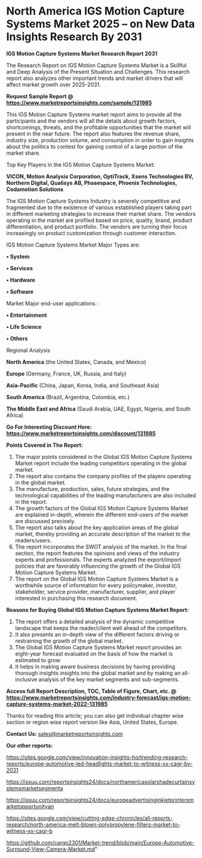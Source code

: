 # North America IGS Motion Capture Systems Market 2025 – on New Data Insights Research By 2031

<strong>IGS Motion Capture Systems Market Research Report 2031</strong>

The Research Report on IGS Motion Capture Systems Market is a Skillful and Deep Analysis of the Present Situation and Challenges. This research report also analyzes other important trends and market drivers that will affect market growth over 2025-2031.

<strong>Request Sample Report @ <a href=https://www.marketreportsinsights.com/sample/131985>https://www.marketreportsinsights.com/sample/131985</a></strong>

This IGS Motion Capture Systems market report aims to provide all the participants and the vendors will all the details about growth factors, shortcomings, threats, and the profitable opportunities that the market will present in the near future. The report also features the revenue share, industry size, production volume, and consumption in order to gain insights about the politics to contest for gaining control of a large portion of the market share.

Top Key Players in the IGS Motion Capture Systems Market:

<strong>VICON, Motion Analysis Corporation, OptiTrack, Xsens Technologies BV, Northern Digital, Qualisys AB, Phasespace, Phoenix Technologies, Codamotion Solutions</strong>

The IGS Motion Capture Systems Industry is severely competitive and fragmented due to the existence of various established players taking part in different marketing strategies to increase their market share. The vendors operating in the market are profiled based on price, quality, brand, product differentiation, and product portfolio. The vendors are turning their focus increasingly on product customization through customer interaction.

IGS Motion Capture Systems Market Major Types are:

<strong>• System

• Services

• Hardware

• Software</strong>

Market Major end-user applications :

<strong>• Entertainment

• Life Science

• Others</strong>

Regional Analysis

</u><strong><b>North America</b></strong> (the United States, Canada, and Mexico)

<strong><b>Europe </b></strong>(Germany, France, UK, Russia, and Italy)

<strong><b>Asia-Pacific</b></strong> (China, Japan, Korea, India, and Southeast Asia)

<strong><b>South America</b></strong> (Brazil, Argentina, Colombia, etc.)

<strong><b>The Middle East and Africa</b></strong> (Saudi Arabia, UAE, Egypt, Nigeria, and South Africa)

<strong>Go For Interesting Discount Here: <a href=https://www.marketreportsinsights.com/discount/131985>https://www.marketreportsinsights.com/discount/131985</a></strong>

<strong>Points Covered in The Report:</strong>
<ol>
  <li>The major points considered in the Global IGS Motion Capture Systems Market report include the leading competitors operating in the global market.</li>
  <li>The report also contains the company profiles of the players operating in the global market.</li>
  <li>The manufacture, production, sales, future strategies, and the technological capabilities of the leading manufacturers are also included in the report.</li>
  <li>The growth factors of the Global IGS Motion Capture Systems Market are explained in-depth, wherein the different end-users of the market are discussed precisely.</li>
  <li>The report also talks about the key application areas of the global market, thereby providing an accurate description of the market to the readers/users.</li>
  <li>The report incorporates the SWOT analysis of the market. In the final section, the report features the opinions and views of the industry experts and professionals. The experts analyzed the export/import policies that are favorably influencing the growth of the Global IGS Motion Capture Systems Market.</li>
  <li>The report on the Global IGS Motion Capture Systems Market is a worthwhile source of information for every policymaker, investor, stakeholder, service provider, manufacturer, supplier, and player interested in purchasing this research document.</li>
</ol>
<strong>Reasons for Buying Global IGS Motion Capture Systems Market Report:</strong>

<ol>
  <li>The report offers a detailed analysis of the dynamic competitive landscape that keeps the reader/client well ahead of the competitors.</li>
  <li>It also presents an in-depth view of the different factors driving or restraining the growth of the global market.</li>
  <li>The Global IGS Motion Capture Systems Market report provides an eight-year forecast evaluated on the basis of how the market is estimated to grow.</li>
  <li>It helps in making aware business decisions by having providing thorough insights insights into the global market and by making an all-inclusive analysis of the key market segments and sub-segments.</li>
</ol>
<strong>Access full Report Description, TOC, Table of Figure, Chart, etc. @ <a href=https://www.marketreportsinsights.com/industry-forecast/igs-motion-capture-systems-market-2022-131985>https://www.marketreportsinsights.com/industry-forecast/igs-motion-capture-systems-market-2022-131985</a></strong>


Thanks for reading this article; you can also get individual chapter wise section or region wise report version like Asia, United States, Europe.

<strong>Contact Us:</strong>
sales@marketreportsinsights.com

<strong>Our other reports:</strong>

<a href=https://sites.google.com/view/innovation-insights-hq/trending-research-reports/europe-automotive-led-headlights-market-to-witness-xx-cagr-by-2031>https://sites.google.com/view/innovation-insights-hq/trending-research-reports/europe-automotive-led-headlights-market-to-witness-xx-cagr-by-2031</a>

<a href=https://issuu.com/reportsinsights24/docs/northamericasolarshadecurtainsystemsmarketsegmenta>https://issuu.com/reportsinsights24/docs/northamericasolarshadecurtainsystemsmarketsegmenta</a>

<a href=https://issuu.com/reportsinsights24/docs/europeadvertisinginkjetprintersmarketopportunityan>https://issuu.com/reportsinsights24/docs/europeadvertisinginkjetprintersmarketopportunityan</a>

<a href=https://sites.google.com/view/cutting-edge-chronicles/all-reports-research/north-america-melt-blown-polypropylene-filters-market-to-witness-xx-cagr-b>https://sites.google.com/view/cutting-edge-chronicles/all-reports-research/north-america-melt-blown-polypropylene-filters-market-to-witness-xx-cagr-b</a>

<a href=https://github.com/cargo2301/Market-trend/blob/main/Europe-Automotive-Surround-View-Camera-Market.md>https://github.com/cargo2301/Market-trend/blob/main/Europe-Automotive-Surround-View-Camera-Market.md</a>"
